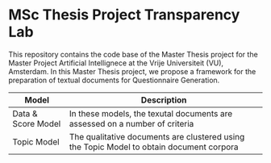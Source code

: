 # MSc Thesis Project Transparency Lab 
This repository contains the code base of the Master Thesis project for the Master Project Artificial Intellignece at the Vrije Universiteit (VU), Amsterdam.
In this Master Thesis project, we propose a framework for the preparation of textual documents for Questionnaire Generation. 

| Model  | Description |
| ------------- | ------------- |
| Data & Score Model  | In these models, the texutal documents are assessed on a number of criteria |
| Topic Model  | The qualitative documents are clustered using the Topic Model to obtain document corpora  |
